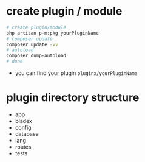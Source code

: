 
# create plugin / module

```bash
# create plugin/module
php artisan p-m:pkg yourPluginName
# composer update
composer update -vv
# autoload
composer dump-autoload
# done
```

* you can find your plugin `pluginx/yourPluginName`

# plugin directory structure

* app
* bladex
* config
* database
* lang
* routes
* tests
